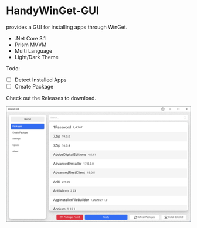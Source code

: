 # HandyWinGet-GUI
 
provides a GUI for installing apps through WinGet.

- .Net Core 3.1
- Prism MVVM
- Multi Language
- Light/Dark Theme

Todo:
- [ ] Detect Installed Apps
- [ ] Create Package

Check out the Releases to download.

![WinGet-GUI](ScreenShot/1.png)
